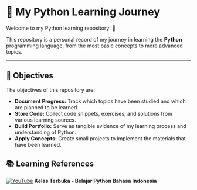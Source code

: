 # 🚀 My Python Learning Journey

Welcome to my Python learning repository! 👋

This repository is a personal record of my journey in learning the **Python** programming language, from the most basic concepts to more advanced topics.

---

## 🎯 Objectives

The objectives of this repository are:

* **Document Progress:** Track which topics have been studied and which are planned to be learned.
* **Store Code:** Collect code snippets, exercises, and solutions from various learning sources.
* **Build Portfolio:** Serve as tangible evidence of my learning process and understanding of Python.
* **Apply Concepts:** Create small projects to implement the materials that have been learned.

## 📚 Learning References
[![YouTube](https://img.shields.io/badge/YouTube-FF0000?style=for-the-badge&logo=youtube&logoColor=white)](https://youtube.com/playlist?list=PLZS-MHyEIRo59lUBwU-XHH7Ymmb04ffOY&si=aZ8EumrTcn5x5nca)
**Kelas Terbuka - Belajar Python Bahasa Indonesia**

